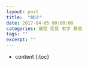 ```yaml
---
layout: post
title:  "统计"
date: 2017-04-05 00:00:00
categories: 编程 交易 老学 其他
tags: ""
excerpt: ""
---
```


* content
{:toc}






<script>
alert('☯');
</script>
































